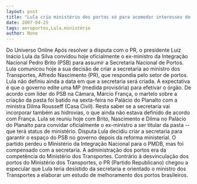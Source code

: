 ```yaml
---
layout: post
title: "Lula cria ministério dos portos só para acomodar interesses do PSB"
date: 2007-04-25
tags: aeroportos,Lula,ministério
author: None
---
```

Do Universo Online
Após resolver a disputa com o PR, o presidente Luiz Inácio Lula da Silva convidou hoje oficialmente o ex-ministro da Integração Nacional Pedro Brito (PSB) para assumir a Secretaria Nacional de Portos. Lula comunicou hoje a sua decisão de criar a secretaria ao ministro dos Transportes, Alfredo Nascimento (PR), que respondia pelo setor de portos.
Lula não definiu ainda a data em que a secretaria será criada. A expectativa é que o governo edite uma MP (medida provisória) para efetivar o órgão.
De acordo com líder do PSB na Câmara, Márcio França, o martelo sobre a criação da pasta foi batido na sexta-feira no Palácio do Planalto com a ministra Dilma Rousseff (Casa Civil). 
Resta saber se a secretaria vai incorporar também as hidrovias, o que ainda não estava definido de acordo com França.
Lula se reuniu hoje com Brito, Nascimento e Dilma no Palácio do Planalto para convidar oficialmente o ex-ministro a ser titular da pasta --que terá status de ministério.
Disputa
Lula decidiu criar a secretaria para garantir o espaço do PSB no governo depois da reforma ministerial. O partido perdeu o Ministério da Integração Nacional para o PMDB, mas foi compensado com a secretaria. A administração dos portos era da competência do Ministério dos Transportes.
Contrário à desvinculação dos portos do Ministério dos Transportes, o PR (Partido Republicano) chegou a especular que Lula teria desistido da secretaria e orientado o ministro dos Transportes a elaborar um estudo de melhoramento dos portos brasileiros.  